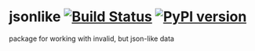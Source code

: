 # jsonlike [![Build Status](https://travis-ci.org/shaunvxc/jsonlike.svg?branch=master)](https://travis-ci.org/shaunvxc/jsonlike) [![PyPI version](https://badge.fury.io/py/jsonlike.svg)](https://badge.fury.io/py/jsonlike)
package for working with invalid, but json-like data

